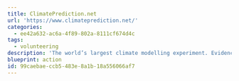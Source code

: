 ```yaml
---
title: ClimatePrediction.net
url: 'https://www.climateprediction.net/'
categories:
  - ee42a632-ac6a-4f89-802a-8111cf674d4c
tags:
  - volunteering
description: 'The world’s largest climate modelling experiment. Evidence of how our climate is changing is vital to reducing greenhouse gas emissions.  Help discover how the climate could look by running software on your computer.'
blueprint: action
id: 99caebae-ccb5-483e-8a1b-18a556066af7
---
```

